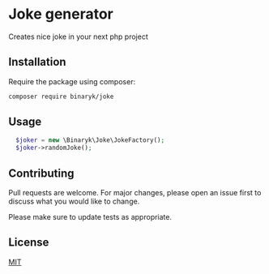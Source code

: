 # Joke generator

Creates nice joke in your next php project

## Installation

Require the package using composer:

```bash
composer require binaryk/joke
```

## Usage

```php
  $joker = new \Binaryk\Joke\JokeFactory();
  $joker->randomJoke();
```

## Contributing
Pull requests are welcome. For major changes, please open an issue first to discuss what you would like to change.

Please make sure to update tests as appropriate.

## License
[MIT](./LICENSE.md)
